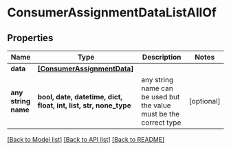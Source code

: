 # ConsumerAssignmentDataListAllOf


## Properties
Name | Type | Description | Notes
------------ | ------------- | ------------- | -------------
**data** | [**[ConsumerAssignmentData]**](ConsumerAssignmentData.md) |  | 
**any string name** | **bool, date, datetime, dict, float, int, list, str, none_type** | any string name can be used but the value must be the correct type | [optional]

[[Back to Model list]](../README.md#documentation-for-models) [[Back to API list]](../README.md#documentation-for-api-endpoints) [[Back to README]](../README.md)


